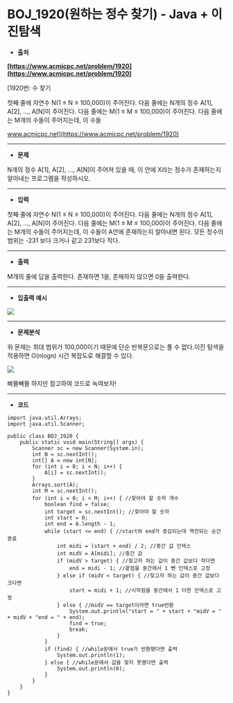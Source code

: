 # BOJ_1920(원하는 정수 찾기) - Java + 이진탐색

-   **출처**

**[https://www.acmicpc.net/problem/1920](https://www.acmicpc.net/problem/1920)**

[1920번: 수 찾기

첫째 줄에 자연수 N(1 ≤ N ≤ 100,000)이 주어진다. 다음 줄에는 N개의 정수 A\[1\], A\[2\], …, A\[N\]이 주어진다. 다음 줄에는 M(1 ≤ M ≤ 100,000)이 주어진다. 다음 줄에는 M개의 수들이 주어지는데, 이 수들

www.acmicpc.net](https://www.acmicpc.net/problem/1920)

---

-   **문제**

N개의 정수 A\[1\], A\[2\], …, A\[N\]이 주어져 있을 때, 이 안에 X라는 정수가 존재하는지 알아내는 프로그램을 작성하시오.

---

-   **입력**

첫째 줄에 자연수 N(1 ≤ N ≤ 100,000)이 주어진다. 다음 줄에는 N개의 정수 A\[1\], A\[2\], …, A\[N\]이 주어진다. 다음 줄에는 M(1 ≤ M ≤ 100,000)이 주어진다. 다음 줄에는 M개의 수들이 주어지는데, 이 수들이 A안에 존재하는지 알아내면 된다. 모든 정수의 범위는 -231 보다 크거나 같고 231보다 작다.

---

-   **출력**

M개의 줄에 답을 출력한다. 존재하면 1을, 존재하지 않으면 0을 출력한다.

---

-   **입출력 예시**

![](https://img1.daumcdn.net/thumb/R1280x0/?scode=mtistory2&fname=https%3A%2F%2Fblog.kakaocdn.net%2Fdn%2FJVuLt%2Fbtr43YiPcKv%2FS2BdCJTDXTQgLAXTERBjgk%2Fimg.png)

---

-   **문제분석**

위 문제는 최대 범위가 100,000이기 때문에 단순 반복문으로는 풀 수 없다.이진 탐색을 적용하면 O(nlogn) 시간 복잡도로 해결할 수 있다.

![](https://img1.daumcdn.net/thumb/R1280x0/?scode=mtistory2&fname=https%3A%2F%2Fblog.kakaocdn.net%2Fdn%2FS4rpy%2Fbtr4LII2qrq%2Ft7KyyNIpBpKOc2DHLNiXhK%2Fimg.png)

삐뚤빼뚤 하지만 참고하여 코드로 녹여보자!

---

-   **코드**

```
import java.util.Arrays;
import java.util.Scanner;

public class BOJ_1920 {
    public static void main(String[] args) {
        Scanner sc = new Scanner(System.in);
        int N = sc.nextInt();
        int[] A = new int[N];
        for (int i = 0; i < N; i++) {
            A[i] = sc.nextInt();
        }
        Arrays.sort(A);
        int M = sc.nextInt();
        for (int i = 0; i < M; i++) { //찾아야 할 숫자 개수
            boolean find = false;
            int target = sc.nextInt(); //찾아야 할 숫자
            int start = 0;
            int end = A.length - 1;
            while (start <= end) { //start와 end가 증감되는데 역전되는 순간 종료
                int midi = (start + end) / 2; //중간 값 인덱스
                int midV = A[midi]; //중간 값
                if (midV > target) { //찾고자 하는 값이 중간 값보다 작다면
                    end = midi - 1; //끝점을 중간에서 1 뺀 인덱스로 고정
                } else if (midV < target) { //찾고자 하는 값이 중간 값보다 크다면
                    start = midi + 1; //시작점을 중간에서 1 더한 인덱스로 고정
                } else { //midV == target이라면 true반환
                    System.out.println("start = " + start + "midV = " + midV + "end = " + end);
                    find = true;
                    break;
                }
            }
            if (find) { //while문에서 true가 반환됐다면 출력
                System.out.println(1);
            } else { //while문에서 값을 찾지 못했다면 출력
                System.out.println(0);
            }
        }
    }
}
```